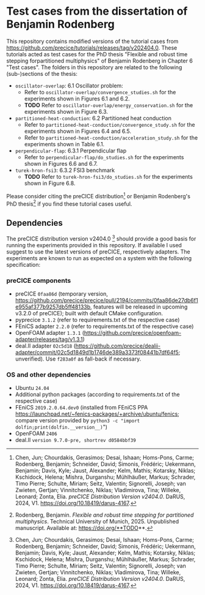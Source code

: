 # Test cases from the dissertation of Benjamin Rodenberg

This repository contains modified versions of the tutorial cases from https://github.com/precice/tutorials/releases/tag/v202404.0. These tutorials acted as test cases for the PhD thesis "Flexible and robust time stepping forpartitioned multiphysics" of Benjamin Rodenberg in Chapter 6 "Test cases". The folders in this repository are related to the following (sub-)sections of the thesis:

* `oscillator-overlap`: 6.1 Oscillator problem: 
    * Refer to `oscillator-overlap/convergence_studies.sh` for the experiments shown in Figures 6.1 and 6.2.
    * **TODO** Refer to `oscillator-overlap/energy_conservation.sh` for the experiments shown in Figure 6.3.
* `partitioned-heat-conduction`: 6.2 Partitioned heat conduction
    * Refer to `partitioned-heat-conduction/convergence_study.sh` for the experiments shown in Figures 6.4 and 6.5.
    * Refer to `partitioned-heat-conduction/acceleration_study.sh` for the experiments shown in Table 6.1.
* `perpendicular-flap`: 6.3.1 Perpendicular flap
    * Refer to `perpendicular-flap/do_studies.sh` for the experiments shown in Figures 6.6 and 6.7.
* `turek-hron-fsi3`: 6.3.2 FSI3 benchmark
    * **TODO** Refer to `turek-hron-fsi3/do_studies.sh` for the experiments shown in Figure 6.8.

Please consider citing the preCICE distribution[^1] or Benjamin Rodenberg's PhD thesis[^2] if you find these tutorial cases useful.

## Dependencies

The preCICE distribution version v2404.0 [^1] should provide a good basis for running the experiments provided in this repository. If available I used suggest to use the latest versions of preCICE, respectively adapters. The experiments are known to run as expected on a system with the following specification:

### preCICE components

* preCICE `0faa86d` (temporary version, https://github.com/precice/precice/pull/2194/commits/0faa86de27db6f1e955af377b9257db5ff48133b, features will be released in upcoming v3.2.0 of preCICE); built with default CMake configuration.
* pyprecice `3.1.2` (refer to requirements.txt of the respective case)
* FEniCS adapter `2.2.0` (refer to requirements.txt of the respective case)
* OpenFOAM adapter `1.3.1` (https://github.com/precice/openfoam-adapter/releases/tag/v1.3.1)
* deal.II adapter `02c5d18` (https://github.com/precice/dealii-adapter/commit/02c5d1849d1b1746de389a3373f08441b7df64f5; unverified). Use `f283a0f` as fall-back if necessary.

### OS and other dependencies

* Ubuntu `24.04`
* Additional python packages (according to requirements.txt of the respective case)
* FEniCS `2019.2.0.64.dev0` (installed from FEniCS PPA https://launchpad.net/~fenics-packages/+archive/ubuntu/fenics; compare version provided by `python3 -c "import dolfin;print(dolfin.__version__)`")
* OpenFOAM `2406`
* deal.II `version 9.7.0-pre, shortrev d0584bbf39`


[^1]: Chen, Jun; Chourdakis, Gerasimos; Desai, Ishaan; Homs-Pons, Carme; Rodenberg, Benjamin; Schneider, David; Simonis, Frédéric; Uekermann, Benjamin; Davis, Kyle; Jaust, Alexander; Kelm, Mathis; Kotarsky, Niklas; Kschidock, Helena; Mishra, Durganshu; Mühlhäußer, Markus; Schrader, Timo Pierre; Schulte, Miriam; Seitz, Valentin; Signorelli, Joseph; van Zwieten, Gertjan; Vinnitchenko, Niklas; Vladimirova, Tina; Willeke, Leonard; Zonta, Elia. *preCICE Distribution Version v2404.0*. DaRUS, 2024, V1. https://doi.org/10.18419/darus-4167.
[^2]: Rodenberg, Benjamin. *Flexible and robust time stepping for partitioned multiphysics*. Technical University of Munich, 2025. Unpublished manuscript. Available at: https://doi.org/**TODO**.
